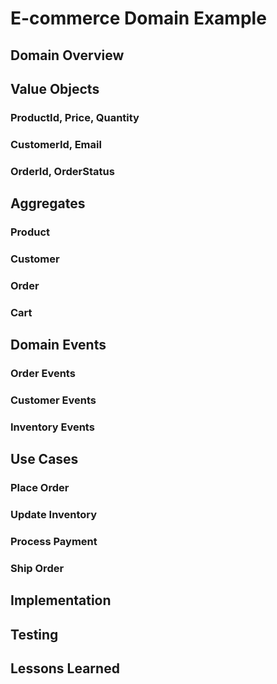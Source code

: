 # E-commerce Domain Example

## Domain Overview
## Value Objects
### ProductId, Price, Quantity
### CustomerId, Email
### OrderId, OrderStatus

## Aggregates
### Product
### Customer  
### Order
### Cart

## Domain Events
### Order Events
### Customer Events
### Inventory Events

## Use Cases
### Place Order
### Update Inventory
### Process Payment
### Ship Order

## Implementation
## Testing
## Lessons Learned
